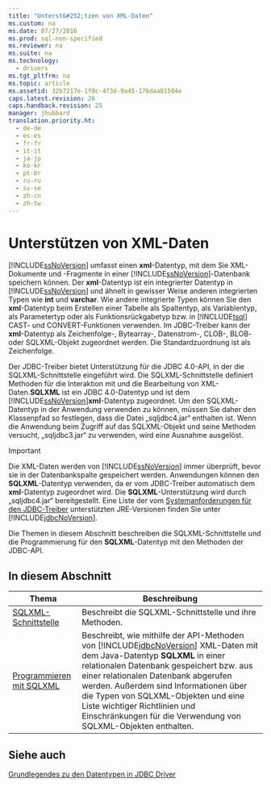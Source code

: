 ```yaml
---
title: "Unterst&#252;tzen von XML-Daten"
ms.custom: na
ms.date: 07/27/2016
ms.prod: sql-non-specified
ms.reviewer: na
ms.suite: na
ms.technology: 
  - drivers
ms.tgt_pltfrm: na
ms.topic: article
ms.assetid: 32b7217e-1f0c-473d-9a45-176daa81584e
caps.latest.revision: 26
caps.handback.revision: 25
manager: jhubbard
translation.priority.ht: 
  - de-de
  - es-es
  - fr-fr
  - it-it
  - ja-jp
  - ko-kr
  - pt-br
  - ru-ru
  - sv-se
  - zh-cn
  - zh-tw
---
```

# Unterst&#252;tzen von XML-Daten
  [!INCLUDE[ssNoVersion](../content/includes/ssNoVersion_md.md)] umfasst einen **xml**\-Datentyp, mit dem Sie XML\-Dokumente und \-Fragmente in einer [!INCLUDE[ssNoVersion](../content/includes/ssNoVersion_md.md)]\-Datenbank speichern können. Der **xml**\-Datentyp ist ein integrierter Datentyp in [!INCLUDE[ssNoVersion](../content/includes/ssNoVersion_md.md)] und ähnelt in gewisser Weise anderen integrierten Typen wie **int** und **varchar**. Wie andere integrierte Typen können Sie den **xml**\-Datentyp beim Erstellen einer Tabelle als Spaltentyp, als Variablentyp, als Parametertyp oder als Funktionsrückgabetyp bzw. in [!INCLUDE[tsql](../content/includes/tsql_md.md)] CAST\- und CONVERT\-Funktionen verwenden. Im JDBC\-Treiber kann der **xml**\-Datentyp als Zeichenfolge\-, Bytearray\-, Datenstrom\-, CLOB\-, BLOB\- oder SQLXML\-Objekt zugeordnet werden. Die Standardzuordnung ist als Zeichenfolge.  
  
 Der JDBC\-Treiber bietet Unterstützung für die JDBC 4.0\-API, in der die SQLXML\-Schnittstelle eingeführt wird. Die SQLXML\-Schnittstelle definiert Methoden für die Interaktion mit und die Bearbeitung von XML\-Daten.**SQLXML** ist ein JDBC 4.0\-Datentyp und ist dem [!INCLUDE[ssNoVersion](../content/includes/ssNoVersion_md.md)]**xml**\-Datentyp zugeordnet. Um den SQLXML\-Datentyp in der Anwendung verwenden zu können, müssen Sie daher den Klassenpfad so festlegen, dass die Datei „sqljdbc4.jar“ enthalten ist. Wenn die Anwendung beim Zugriff auf das SQLXML\-Objekt und seine Methoden versucht, „sqljdbc3.jar“ zu verwenden, wird eine Ausnahme ausgelöst.  
  
> [!IMPORTANT]  
>  Die XML\-Daten werden von [!INCLUDE[ssNoVersion](../content/includes/ssNoVersion_md.md)] immer überprüft, bevor sie in der Datenbankspalte gespeichert werden. Anwendungen können den **SQLXML**\-Datentyp verwenden, da er vom JDBC\-Treiber automatisch dem **xml**\-Datentyp zugeordnet wird. Die **SQLXML**\-Unterstützung wird durch „sqljdbc4.jar“ bereitgestellt. Eine Liste der vom [Systemanforderungen für den JDBC-Treiber](../content/System-Requirements-for-the-JDBC-Driver.md) unterstützten JRE\-Versionen finden Sie unter [!INCLUDE[jdbcNoVersion](../content/includes/jdbcNoVersion_md.md)].  
  
 Die Themen in diesem Abschnitt beschreiben die SQLXML\-Schnittstelle und die Programmierung für den **SQLXML**\-Datentyp mit den Methoden der JDBC\-API.  
  
## In diesem Abschnitt  
  
|Thema|Beschreibung|  
|-----------|------------------|  
|[SQLXML-Schnittstelle](../content/SQLXML-Interface.md)|Beschreibt die SQLXML\-Schnittstelle und ihre Methoden.|  
|[Programmieren mit SQLXML](../content/Programming-with-SQLXML.md)|Beschreibt, wie mithilfe der API\-Methoden von [!INCLUDE[jdbcNoVersion](../content/includes/jdbcNoVersion_md.md)] XML\-Daten mit dem Java\-Datentyp **SQLXML** in einer relationalen Datenbank gespeichert bzw. aus einer relationalen Datenbank abgerufen werden. Außerdem sind Informationen über die Typen von SQLXML\-Objekten und eine Liste wichtiger Richtlinien und Einschränkungen für die Verwendung von SQLXML\-Objekten enthalten.|  
  
## Siehe auch  
 [Grundlegendes zu den Datentypen in JDBC Driver](../content/Understanding-the-JDBC-Driver-Data-Types.md)  
  
  